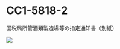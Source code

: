 # CC1-5818-2

国税局所管酒類製造場等の指定通知書（別紙）

![](https://www.nta.go.jp/tmp/88e5fc19-a7a0-4d97-b440-eca7cb720853/images/05be94bbe87d7c30a9881fc5a8212a3bd750581061914851bc579d2d88dbe62e.jpg)